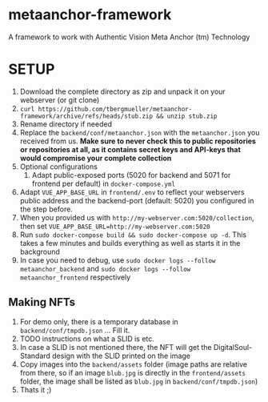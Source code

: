 # metaanchor-framework
A framework to work with Authentic Vision Meta Anchor (tm) Technology

# SETUP
1. Download the complete directory as zip and unpack it on your webserver (or git clone)
  1. `curl https://github.com/tbergmueller/metaanchor-framework/archive/refs/heads/stub.zip && unzip stub.zip`
  1. Rename directory if needed  
1. Replace the `backend/conf/metaanchor.json` with the `metaanchor.json` you received from us. __Make sure to never check this to public repositories or repositories at all, as it contains secret keys and API-keys that would compromise your complete collection__
1. Optional configurations
   1. Adapt public-exposed ports (5020 for backend and 5071 for frontend per default) in `docker-compose.yml` 
1. Adapt `VUE_APP_BASE_URL` in `frontend/.env` to reflect your webservers public address and the backend-port (default: 5020) you configured in the step before.
  1. When you provided us with `http://my-webserver.com:5020/collection`, then set `VUE_APP_BASE_URL=http://my-webserver.com:5020`
1. Run `sudo docker-compose build && sudo docker-compose up -d`. This takes a few minutes and builds everything as well as starts it in the background
  1. In case you need to debug, use `sudo docker logs --follow metaanchor_backend` and `sudo docker logs --follow metaanchor_frontend` respectively


## Making NFTs
1. For demo only, there is a temporary database in `backend/conf/tmpdb.json` ... Fill it.
  1. TODO instructions on what a SLID is etc.
  1. In case a SLID is not mentioned there, the NFT will get the DigitalSoul-Standard design with the SLID printed on the image
1. Copy images into the `backend/assets` folder (image paths are relative from there, so if an image `blub.jpg` is directly in the `frontend/assets` folder, the image shall be listed as `blub.jpg` in `backend/conf/tmpdb.json`)
1. Thats it ;) 